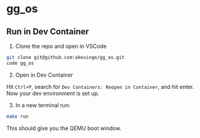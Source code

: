 # gg_os

## Run in Dev Container

1. Clone the repo and open in VSCode
```bash
git clone git@github.com:akevinge/gg_os.git
code gg_os
```

2. Open in Dev Container

Hit `Ctrl+P`, search for `Dev Containers: Reopen in Container`, and hit enter.
Now your dev environment is set up.

3. In a new terminal run:
```bash
make run
```
This should give you the QEMU boot window.